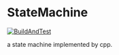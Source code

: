 # StateMachine

[![BuildAndTest](https://github.com/lukaproject/StateMachine/actions/workflows/BuildAndTest/badge.svg)](https://github.com/lukaproject/StateMachine/actions/workflows/BuildAndTest.yml)

a state machine implemented by cpp.
